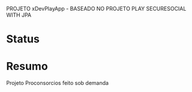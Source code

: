 PROJETO xDevPlayApp - BASEADO NO PROJETO PLAY SECURESOCIAL WITH JPA

Status
========

Resumo
========


Projeto Proconsorcios feito sob demanda

